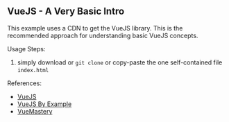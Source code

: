VueJS - A Very Basic Intro
--------------------------

This example uses a CDN to get the VueJS library. This is the recommended approach for understanding basic VueJS concepts.

Usage Steps:

1. simply download or `git clone` or copy-paste the one self-contained file `index.html`


References:
- [VueJS](https://vuejs.org/)
- [VueJS By Example](https://coursetro.com/courses/23/Vue-Tutorial-in-2018---Learn-Vue.js-by-Example)
- [VueMastery](https://www.vuemastery.com/courses/intro-to-vue-js/vue-instance)


